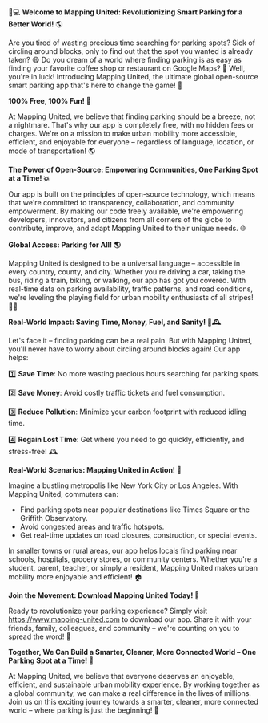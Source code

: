 🚗💻 **Welcome to Mapping United: Revolutionizing Smart Parking for a Better World!** 🌎

Are you tired of wasting precious time searching for parking spots? Sick of circling around blocks, only to find out that the spot you wanted is already taken? 😩 Do you dream of a world where finding parking is as easy as finding your favorite coffee shop or restaurant on Google Maps? 📍 Well, you're in luck! Introducing Mapping United, the ultimate global open-source smart parking app that's here to change the game! 🚀

**100% Free, 100% Fun! 💸**

At Mapping United, we believe that finding parking should be a breeze, not a nightmare. That's why our app is completely free, with no hidden fees or charges. We're on a mission to make urban mobility more accessible, efficient, and enjoyable for everyone – regardless of language, location, or mode of transportation! 🌎

**The Power of Open-Source: Empowering Communities, One Parking Spot at a Time! 💥**

Our app is built on the principles of open-source technology, which means that we're committed to transparency, collaboration, and community empowerment. By making our code freely available, we're empowering developers, innovators, and citizens from all corners of the globe to contribute, improve, and adapt Mapping United to their unique needs. 🌐

**Global Access: Parking for All! 🌎**

Mapping United is designed to be a universal language – accessible in every country, county, and city. Whether you're driving a car, taking the bus, riding a train, biking, or walking, our app has got you covered. With real-time data on parking availability, traffic patterns, and road conditions, we're leveling the playing field for urban mobility enthusiasts of all stripes! 🏃‍♀️

**Real-World Impact: Saving Time, Money, Fuel, and Sanity! 💸🕰️**

Let's face it – finding parking can be a real pain. But with Mapping United, you'll never have to worry about circling around blocks again! Our app helps:

1️⃣ **Save Time**: No more wasting precious hours searching for parking spots.

2️⃣ **Save Money**: Avoid costly traffic tickets and fuel consumption.

3️⃣ **Reduce Pollution**: Minimize your carbon footprint with reduced idling time.

4️⃣ **Regain Lost Time**: Get where you need to go quickly, efficiently, and stress-free! 🕰️

**Real-World Scenarios: Mapping United in Action! 🌆**

Imagine a bustling metropolis like New York City or Los Angeles. With Mapping United, commuters can:

* Find parking spots near popular destinations like Times Square or the Griffith Observatory.
* Avoid congested areas and traffic hotspots.
* Get real-time updates on road closures, construction, or special events.

In smaller towns or rural areas, our app helps locals find parking near schools, hospitals, grocery stores, or community centers. Whether you're a student, parent, teacher, or simply a resident, Mapping United makes urban mobility more enjoyable and efficient! 🏠

**Join the Movement: Download Mapping United Today! 📲**

Ready to revolutionize your parking experience? Simply visit https://www.mapping-united.com to download our app. Share it with your friends, family, colleagues, and community – we're counting on you to spread the word! 💬

**Together, We Can Build a Smarter, Cleaner, More Connected World – One Parking Spot at a Time! 🌟**

At Mapping United, we believe that everyone deserves an enjoyable, efficient, and sustainable urban mobility experience. By working together as a global community, we can make a real difference in the lives of millions. Join us on this exciting journey towards a smarter, cleaner, more connected world – where parking is just the beginning! 🚀